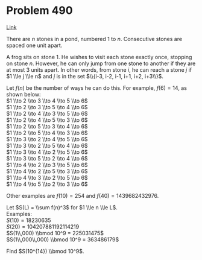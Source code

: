 # Problem 490

[Link](https://projecteuler.net/problem=490)

There are $n$ stones in a pond, numbered $1$ to $n$. Consecutive stones are spaced one unit apart.

A frog sits on stone $1$. He wishes to visit each stone exactly once, stopping on stone $n$. However, he can only jump from one stone to another if they are at most $3$ units apart. In other words, from stone $i$, he can reach a stone $j$ if $1 \\le j \\le n$ and $j$ is in the set $\\{i-3, i-2, i-1, i+1, i+2, i+3\\}$.

Let $f(n)$ be the number of ways he can do this. For example, $f(6) = 14$, as shown below:  
$1 \\to 2 \\to 3 \\to 4 \\to 5 \\to 6$  
$1 \\to 2 \\to 3 \\to 5 \\to 4 \\to 6$  
$1 \\to 2 \\to 4 \\to 3 \\to 5 \\to 6$  
$1 \\to 2 \\to 4 \\to 5 \\to 3 \\to 6$  
$1 \\to 2 \\to 5 \\to 3 \\to 4 \\to 6$  
$1 \\to 2 \\to 5 \\to 4 \\to 3 \\to 6$  
$1 \\to 3 \\to 2 \\to 4 \\to 5 \\to 6$  
$1 \\to 3 \\to 2 \\to 5 \\to 4 \\to 6$  
$1 \\to 3 \\to 4 \\to 2 \\to 5 \\to 6$  
$1 \\to 3 \\to 5 \\to 2 \\to 4 \\to 6$  
$1 \\to 4 \\to 2 \\to 3 \\to 5 \\to 6$  
$1 \\to 4 \\to 2 \\to 5 \\to 3 \\to 6$  
$1 \\to 4 \\to 3 \\to 2 \\to 5 \\to 6$  
$1 \\to 4 \\to 5 \\to 2 \\to 3 \\to 6$

Other examples are $f(10) = 254$ and $f(40) = 1439682432976$.

Let $S(L) = \\sum f(n)^3$ for $1 \\le n \\le L$.  
Examples:  
$S(10) = 18230635$  
$S(20) = 104207881192114219$  
$S(1\\,000) \\bmod 10^9 = 225031475$  
$S(1\\,000\\,000) \\bmod 10^9 = 363486179$

Find $S(10^{14}) \\bmod 10^9$.
